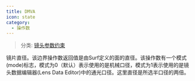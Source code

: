 ```yaml
---
title: DMVA
icon: state
category:
  - 操作数
---
```


> 分类: [镜头参数约束](/hb/operands/130/871/  "Zemax 操作数 镜头参数约束")

镜片直径。该边界操作数返回值是由Surf定义的面的直径。该操作数有一个模式(mode)标志，模式为0（默认）表示使用的是机械口径，模式为1表示使用的是镜头数据编辑器(Lens Data Editor)中的通光口径。这里直径是所选半口径的两倍。